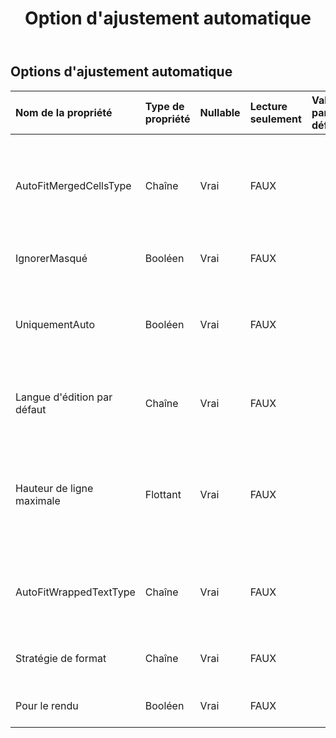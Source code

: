 ﻿---
title: Option d'ajustement automatique
second_title: Aspose.Cells Cloud Documen
type: docs
url: /fr/specification/model/autofitteroptions/
description: "Aspose.Cells Spécification du modèle cloud : AutoFitterOptions. Gérez sans effort Excel et d'autres feuilles de calcul avec des fonctionnalités telles que l'ouverture, la génération, l'édition, le fractionnement, la fusion, la comparaison et la conversion."
weight: 50
---
## **Options d'ajustement automatique**

 

| Nom de la propriété| Type de propriété| Nullable| Lecture seulement| Valeur par défaut| Description|
|:- |:- |:- |:- |:- |:- |
| AutoFitMergedCellsType| Chaîne| Vrai| FAUX|| Obtient et définit le type d’ajustement automatique de la hauteur de ligne des cellules fusionnées.|
| IgnorerMasqué| Booléen| Vrai| FAUX|| Ignore les lignes/colonnes masquées.|
| UniquementAuto| Booléen| Vrai| FAUX|| Indique si seules les lignes dont la hauteur n'est pas personnalisée s'adaptent.|
| Langue d'édition par défaut| Chaîne| Vrai| FAUX|| Obtient ou définit la langue d'édition par défaut.|
| Hauteur de ligne maximale| Flottant| Vrai| FAUX|| Obtient et définit la hauteur maximale des lignes (en unité de point) lors de l'ajustement automatique des lignes.|
| AutoFitWrappedTextType| Chaîne| Vrai| FAUX||Obtient et définit le type de texte enveloppé à ajustement automatique.|
| Stratégie de format| Chaîne| Vrai| FAUX|| Obtient et définit la stratégie formatée.|
| Pour le rendu| Booléen| Vrai| FAUX|| Indique s’il est adapté à des fins de rendu.|

